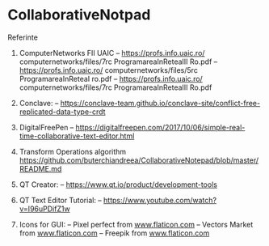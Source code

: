 # CollaborativeNotpad

Referinte

1. ComputerNetworks FII UAIC
– https://profs.info.uaic.ro/ computernetworks/files/7rc ProgramareaInReteaIII Ro.pdf
– https://profs.info.uaic.ro/ computernetworks/files/5rc ProgramareaInReteaI ro.pdf
– https://profs.info.uaic.ro/ computernetworks/files/7rc ProgramareaInReteaIII Ro.pdf

2. Conclave:
– https://conclave-team.github.io/conclave-site/conflict-free-replicated-data-type-crdt

3. DigitalFreePen
– https://digitalfreepen.com/2017/10/06/simple-real-time-collaborative-text-editor.html

4. Transform Operations algorithm
 https://github.com/buterchiandreea/CollaborativeNotepad/blob/master/README.md
 
7. QT Creator:
– https://www.qt.io/product/development-tools

8. QT Text Editor Tutorial:
– https://www.youtube.com/watch?v=I96uPDifZ1w

9. Icons for GUI:
– Pixel perfect from www.flaticon.com
– Vectors Market from www.flaticon.com
– Freepik from www.flaticon.com
